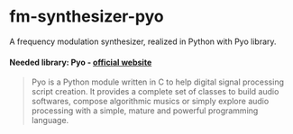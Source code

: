 # fm-synthesizer-pyo

A frequency modulation synthesizer, realized in Python with Pyo library. 

#### Needed library: **Pyo** - [official website](http://ajaxsoundstudio.com/software/pyo/)


>Pyo is a Python module written in C to help digital signal processing script creation. It provides a complete set of classes to build audio softwares, compose algorithmic musics or simply explore audio processing with a simple, mature and powerful programming language.



